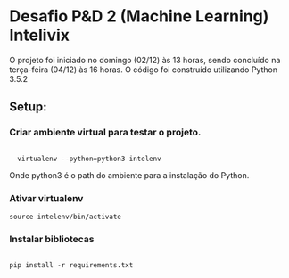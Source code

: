 # Desafio P&amp;D 2 (Machine Learning) Intelivix

O projeto foi iniciado no domingo (02/12) às 13 horas, sendo concluído na terça-feira (04/12) às 16 horas. O código foi construído utilizando Python 3.5.2

## Setup:

### Criar ambiente virtual para testar o projeto.

```

  virtualenv --python=python3 intelenv

```

  Onde python3 é o path do ambiente para a instalação do Python.

### Ativar virtualenv

```
source intelenv/bin/activate

```

### Instalar bibliotecas

```

pip install -r requirements.txt

```
